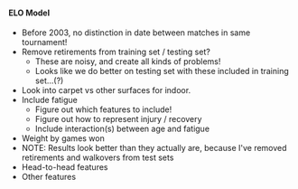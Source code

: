 #### ELO Model
* Before 2003, no distinction in date between matches in same tournament! 
* Remove retirements from training set / testing set?
    * These are noisy, and create all kinds of problems!
    * Looks like we do better on testing set with these included in training set...(?)
* Look into carpet vs other surfaces for indoor.
* Include fatigue
    * Figure out which features to include!
    * Figure out how to represent injury / recovery
    * Include interaction(s) between age and fatigue
* Weight by games won 
* NOTE: Results look better than they actually are, because I've removed retirements and walkovers from test sets
* Head-to-head features
* Other features
